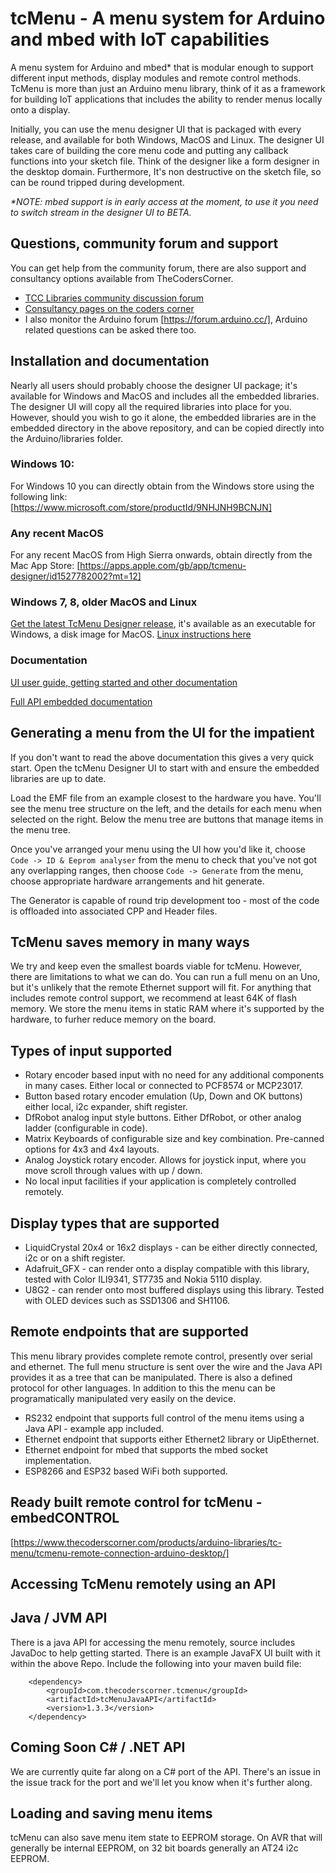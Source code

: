 # tcMenu - A menu system for Arduino and mbed with IoT capabilities

A menu system for Arduino and mbed* that is modular enough to support different input methods, display modules and remote control methods. TcMenu is more than just an Arduino menu library, think of it as a framework for building IoT applications that includes the ability to render menus locally onto a display.

Initially, you can use the menu designer UI that is packaged with every release, and available for both Windows, MacOS and Linux. The designer UI takes care of building the core menu code and putting any callback functions into your sketch file. Think of the designer like a form designer in the desktop domain. Furthermore, It's non destructive on the sketch file, so can be round tripped during development.

*\*NOTE: mbed support is in early access at the moment, to use it you need to switch stream in the designer UI to BETA.*

## Questions, community forum and support

You can get help from the community forum, there are also support and consultancy options available from TheCodersCorner.

* [TCC Libraries community discussion forum](https://www.thecoderscorner.com/jforum/)
* [Consultancy pages on the coders corner](https://www.thecoderscorner.com/support-services/consultancy/)
* I also monitor the Arduino forum [https://forum.arduino.cc/], Arduino related questions can be asked there too.

## Installation and documentation

Nearly all users should probably choose the designer UI package; it's available for Windows and MacOS and includes all the embedded libraries. The designer UI will copy all the required libraries into place for you. However, should you wish to go it alone, the embedded libraries are in the embedded directory in the above repository, and can be copied directly into the Arduino/libraries folder.

### Windows 10:

For Windows 10 you can directly obtain from the Windows store using the following link: [https://www.microsoft.com/store/productId/9NHJNH9BCNJN]

### Any recent MacOS

For any recent MacOS from High Sierra onwards, obtain directly from the Mac App Store: [https://apps.apple.com/gb/app/tcmenu-designer/id1527782002?mt=12] 

### Windows 7, 8, older MacOS and Linux

[Get the latest TcMenu Designer release](https://github.com/davetcc/tcMenu/releases), it's available as an executable for Windows, a disk image for MacOS. [Linux instructions here](https://github.com/davetcc/tcMenu/blob/master/tcMenuGenerator/run-on-linux.md)

### Documentation

[UI user guide, getting started and other documentation](https://www.thecoderscorner.com/products/arduino-libraries/tc-menu/)

[Full API embedded documentation](https://www.thecoderscorner.com/ref-docs/tcmenu/html/index.html)

## Generating a menu from the UI for the impatient

If you don't want to read the above documentation this gives a very quick start. Open the tcMenu Designer UI to start with and ensure the embedded libraries are up to date.

Load the EMF file from an example closest to the hardware you have. You'll see the menu tree structure on the left, and the details for each menu when selected on the right. Below the menu tree are buttons that manage items in the menu tree. 

Once you've arranged your menu using the UI how you'd like it, choose `Code -> ID & Eeprom analyser` from the menu
to check that you've not got any overlapping ranges, then choose `Code -> Generate` from the menu, choose appropriate
hardware arrangements and hit generate.

The Generator is capable of round trip development too - most of the code is offloaded into associated CPP and Header files.

## TcMenu saves memory in many ways

We try and keep even the smallest boards viable for tcMenu. However, there are limitations to what we can do. You can run a full menu on an Uno, but it's unlikely that the remote Ethernet support will fit. For anything that includes remote control support, we recommend at least 64K of flash memory. We store the menu items in static RAM where it's supported by the hardware, to furher reduce memory on the board.

## Types of input supported

* Rotary encoder based input with no need for any additional components in many cases. Either local or connected to PCF8574 or MCP23017.
* Button based rotary encoder emulation (Up, Down and OK buttons) either local, i2c expander, shift register.
* DfRobot analog input style buttons. Either DfRobot, or other analog ladder (configurable in code).
* Matrix Keyboards of configurable size and key combination. Pre-canned options for 4x3 and 4x4 layouts.
* Analog Joystick rotary encoder. Allows for joystick input, where you move scroll through values with up / down.
* No local input facilities if your application is completely controlled remotely.

## Display types that are supported

* LiquidCrystal 20x4 or 16x2 displays - can be either directly connected, i2c or on a shift register.
* Adafruit_GFX - can render onto a display compatible with this library, tested with Color ILI9341, ST7735 and Nokia 5110 display.
* U8G2 - can render onto most buffered displays using this library. Tested with OLED devices such as SSD1306 and SH1106.

## Remote endpoints that are supported

This menu library provides complete remote control, presently over serial and ethernet. The full menu structure is sent over the wire and the Java API provides it as a tree that can be manipulated. There is also a defined protocol for other languages. In addition to this the menu can be programatically manipulated very easily on the device.

* RS232 endpoint that supports full control of the menu items using a Java API - example app included.
* Ethernet endpoint that supports either Ethernet2 library or UipEthernet.
* Ethernet endpoint for mbed that supports the mbed socket implementation.
* ESP8266 and ESP32 based WiFi both supported.

## Ready built remote control for tcMenu - embedCONTROL

[https://www.thecoderscorner.com/products/arduino-libraries/tc-menu/tcmenu-remote-connection-arduino-desktop/]

## Accessing TcMenu remotely using an API

## Java / JVM API

There is a java API for accessing the menu remotely, source includes JavaDoc to help getting started. There is an example JavaFX UI built with it within the above Repo. Include the following into your maven build file:

        <dependency>
            <groupId>com.thecoderscorner.tcmenu</groupId>
            <artifactId>tcMenuJavaAPI</artifactId>
            <version>1.3.3</version>
        </dependency>

## Coming Soon C# / .NET API

We are currently quite far along on a C# port of the API. There's an issue in the issue track for the port and we'll let you know when it's further along.

## Loading and saving menu items

tcMenu can also save menu item state to EEPROM storage. On AVR that will generally be internal EEPROM, on 32 bit boards generally an AT24 i2c EEPROM. 
